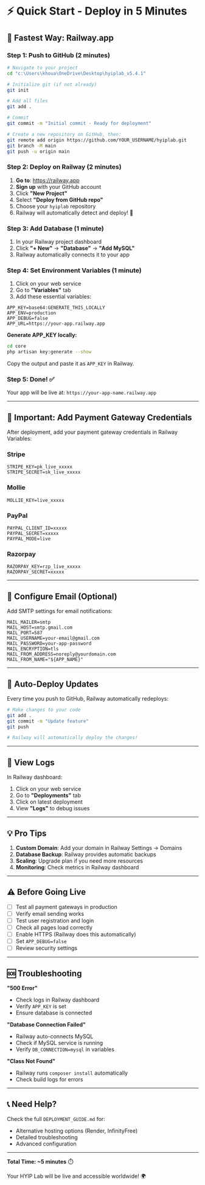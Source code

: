 # ⚡ Quick Start - Deploy in 5 Minutes

## 🎯 Fastest Way: Railway.app

### Step 1: Push to GitHub (2 minutes)

```bash
# Navigate to your project
cd "c:\Users\khoua\OneDrive\Desktop\hyiplab_v5.4.1"

# Initialize git (if not already)
git init

# Add all files
git add .

# Commit
git commit -m "Initial commit - Ready for deployment"

# Create a new repository on GitHub, then:
git remote add origin https://github.com/YOUR_USERNAME/hyiplab.git
git branch -M main
git push -u origin main
```

### Step 2: Deploy on Railway (2 minutes)

1. **Go to**: https://railway.app
2. **Sign up** with your GitHub account
3. Click **"New Project"**
4. Select **"Deploy from GitHub repo"**
5. Choose your `hyiplab` repository
6. Railway will automatically detect and deploy! 🎉

### Step 3: Add Database (1 minute)

1. In your Railway project dashboard
2. Click **"+ New"** → **"Database"** → **"Add MySQL"**
3. Railway automatically connects it to your app

### Step 4: Set Environment Variables (1 minute)

1. Click on your web service
2. Go to **"Variables"** tab
3. Add these essential variables:

```env
APP_KEY=base64:GENERATE_THIS_LOCALLY
APP_ENV=production
APP_DEBUG=false
APP_URL=https://your-app.railway.app
```

**Generate APP_KEY locally:**
```bash
cd core
php artisan key:generate --show
```

Copy the output and paste it as `APP_KEY` in Railway.

### Step 5: Done! ✅

Your app will be live at: `https://your-app-name.railway.app`

---

## 🔑 Important: Add Payment Gateway Credentials

After deployment, add your payment gateway credentials in Railway Variables:

### Stripe
```env
STRIPE_KEY=pk_live_xxxxx
STRIPE_SECRET=sk_live_xxxxx
```

### Mollie
```env
MOLLIE_KEY=live_xxxxx
```

### PayPal
```env
PAYPAL_CLIENT_ID=xxxxx
PAYPAL_SECRET=xxxxx
PAYPAL_MODE=live
```

### Razorpay
```env
RAZORPAY_KEY=rzp_live_xxxxx
RAZORPAY_SECRET=xxxxx
```

---

## 📧 Configure Email (Optional)

Add SMTP settings for email notifications:

```env
MAIL_MAILER=smtp
MAIL_HOST=smtp.gmail.com
MAIL_PORT=587
MAIL_USERNAME=your-email@gmail.com
MAIL_PASSWORD=your-app-password
MAIL_ENCRYPTION=tls
MAIL_FROM_ADDRESS=noreply@yourdomain.com
MAIL_FROM_NAME="${APP_NAME}"
```

---

## 🔄 Auto-Deploy Updates

Every time you push to GitHub, Railway automatically redeploys:

```bash
# Make changes to your code
git add .
git commit -m "Update feature"
git push

# Railway will automatically deploy the changes!
```

---

## 🐛 View Logs

In Railway dashboard:
1. Click on your web service
2. Go to **"Deployments"** tab
3. Click on latest deployment
4. View **"Logs"** to debug issues

---

## 💡 Pro Tips

1. **Custom Domain**: Add your domain in Railway Settings → Domains
2. **Database Backup**: Railway provides automatic backups
3. **Scaling**: Upgrade plan if you need more resources
4. **Monitoring**: Check metrics in Railway dashboard

---

## ⚠️ Before Going Live

- [ ] Test all payment gateways in production
- [ ] Verify email sending works
- [ ] Test user registration and login
- [ ] Check all pages load correctly
- [ ] Enable HTTPS (Railway does this automatically)
- [ ] Set `APP_DEBUG=false`
- [ ] Review security settings

---

## 🆘 Troubleshooting

**"500 Error"**
- Check logs in Railway dashboard
- Verify `APP_KEY` is set
- Ensure database is connected

**"Database Connection Failed"**
- Railway auto-connects MySQL
- Check if MySQL service is running
- Verify `DB_CONNECTION=mysql` in variables

**"Class Not Found"**
- Railway runs `composer install` automatically
- Check build logs for errors

---

## 📞 Need Help?

Check the full `DEPLOYMENT_GUIDE.md` for:
- Alternative hosting options (Render, InfinityFree)
- Detailed troubleshooting
- Advanced configuration

---

**Total Time: ~5 minutes** ⏱️

Your HYIP Lab will be live and accessible worldwide! 🌍
